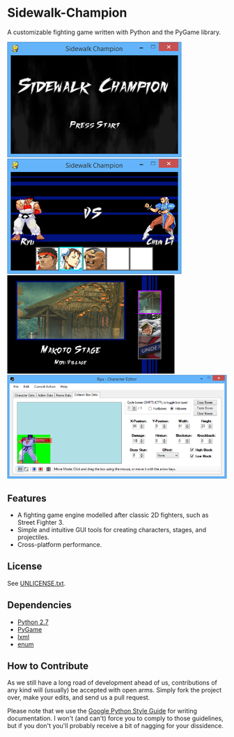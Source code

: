 Sidewalk-Champion
=================
A customizable fighting game written with Python and the PyGame library.

![Title Screenie](screenshots/title_screen.png)
![Character Select Screenie](screenshots/character_select.png)
![Stage Select Screenie](screenshots/stage_select.png)
![Character Editor Screenie](screenshots/edit_collision_boxes.png)

## Features
* A fighting game engine modelled after classic 2D fighters, such as Street Fighter 3.
* Simple and intuitive GUI tools for creating characters, stages, and projectiles.
* Cross-platform performance.

## License
See [UNLICENSE.txt](UNLICENSE.txt).

## Dependencies
* [Python 2.7](https://www.python.org/download/releases/2.7/)
* [PyGame](http://pygame.org/news.html)
* [lxml](http://lxml.de/)
* [enum](https://pypi.python.org/pypi/enum34#downloads)

## How to Contribute
As we still have a long road of development ahead of us, contributions of any kind will (usually) be accepted with open arms. Simply fork the project over, make your edits, and send us a pull request.

Please note that we use the [Google Python Style Guide](https://google-styleguide.googlecode.com/svn/trunk/pyguide.html) for writing documentation. I won't (and can't) force you to comply to those guidelines, but if you don't you'll probably receive a bit of nagging for your dissidence.
